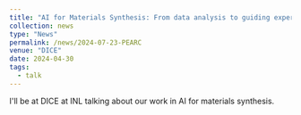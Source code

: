 ```yaml
---
title: "AI for Materials Synthesis: From data analysis to guiding experiment"
collection: news
type: "News"
permalink: /news/2024-07-23-PEARC
venue: "DICE"
date: 2024-04-30
tags:
  - talk
---
```

I'll be at DICE at INL talking about our work in AI for materials synthesis.